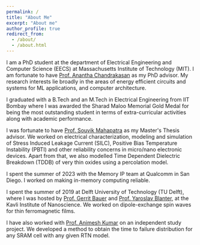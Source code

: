 ```yaml
---
permalink: /
title: "About Me"
excerpt: "About me"
author_profile: true
redirect_from: 
  - /about/
  - /about.html
---
```



I am a PhD student at the department of Electrical Engineering and Computer Science (EECS) at Massachusetts Institute of Technology (MIT). I am fortunate to have [Prof. Anantha Chandrakasan](https://www.eecs.mit.edu/people/anantha-chandrakasan/) as my PhD advisor. My research interests lie broadly in the areas of energy efficient circuits and systems for ML applications, and computer architecture.

I graduated with a B.Tech and an M.Tech in Electrical Engineering from IIT Bombay where I was awarded the Sharad Maloo Memorial Gold Medal for being the most outstanding student in terms of extra-curricular activities along with academic performance. 

I was fortunate to have [Prof. Souvik Mahapatra](https://www.ee.iitb.ac.in/wiki/faculty/souvik?s=model) as my Master's Thesis advisor. We worked on electrical characterization, modeling and simulation of Stress Induced Leakage Current (SILC), Positive Bias Temperature Instability (PBTI) and other reliability concerns in micro/nano electronic devices. Apart from that, we also modelled Time Dependent Dielectric Breakdown (TDDB) of very thin oxides using a percolation model. 

I spent the summer of 2023 with the Memory IP team at Qualcomm in San Diego. I worked on making in-memory computing reliable.

I spent the summer of 2019 at Delft University of Technology (TU Delft), where I was hosted by [Prof. Gerrit Bauer](https://www.tudelft.nl/en/faculty-of-applied-sciences/about-faculty/departments/quantum-nanoscience/prof-dr-gerrit-bauer/) and [Prof. Yaroslav Blanter](https://www.tudelft.nl/en/faculty-of-applied-sciences/about-faculty/departments/quantum-nanoscience/prof-dr-yaroslav-blanter/), at the Kavli Institute of Nanoscience. We worked on dipole-exchange spin waves for thin ferromagnetic films.  

I have also worked with [Prof. Animesh Kumar](https://www.ee.iitb.ac.in/~animesh/) on an independent study project. We developed a method to obtain the time to failure distribution for any SRAM cell with any given RTN model.
